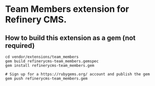 # Team Members extension for Refinery CMS.

## How to build this extension as a gem (not required)

    cd vendor/extensions/team_members
    gem build refinerycms-team_members.gemspec
    gem install refinerycms-team_members.gem

    # Sign up for a https://rubygems.org/ account and publish the gem
    gem push refinerycms-team_members.gem

